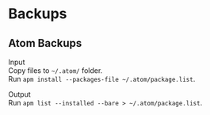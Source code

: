 # Backups
## Atom Backups
Input  
Copy files to `~/.atom/` folder.  
Run `apm install --packages-file ~/.atom/package.list`.

Output  
Run `apm list --installed --bare > ~/.atom/package.list`.
